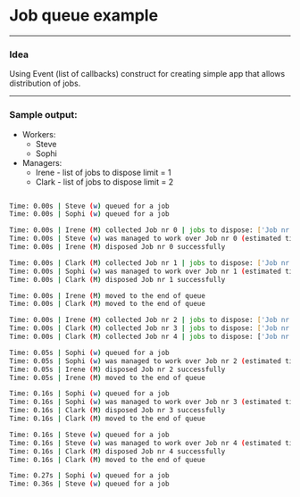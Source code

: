 # Job queue example

---

### Idea

Using Event (list of callbacks) construct for creating simple app that
allows distribution of jobs.

---

### Sample output:

* Workers: 
    * Steve
    * Sophi
* Managers: 
    * Irene - list of jobs to dispose limit = 1
    * Clark - list of jobs to dispose limit = 2

```bash

Time: 0.00s | Steve (w) queued for a job
Time: 0.00s | Sophi (w) queued for a job

Time: 0.00s | Irene (M) collected Job nr 0 | jobs to dispose: ['Job nr 0']
Time: 0.00s | Steve (w) was managed to work over Job nr 0 (estimated time: 0.16s)
Time: 0.00s | Irene (M) disposed Job nr 0 successfully

Time: 0.00s | Clark (M) collected Job nr 1 | jobs to dispose: ['Job nr 1']
Time: 0.00s | Sophi (w) was managed to work over Job nr 1 (estimated time: 0.05s)
Time: 0.00s | Clark (M) disposed Job nr 1 successfully

Time: 0.00s | Irene (M) moved to the end of queue
Time: 0.00s | Clark (M) moved to the end of queue

Time: 0.00s | Irene (M) collected Job nr 2 | jobs to dispose: ['Job nr 2']
Time: 0.00s | Clark (M) collected Job nr 3 | jobs to dispose: ['Job nr 3']
Time: 0.00s | Clark (M) collected Job nr 4 | jobs to dispose: ['Job nr 3', 'Job nr 4']

Time: 0.05s | Sophi (w) queued for a job
Time: 0.05s | Sophi (w) was managed to work over Job nr 2 (estimated time: 0.11s)
Time: 0.05s | Irene (M) disposed Job nr 2 successfully
Time: 0.05s | Irene (M) moved to the end of queue

Time: 0.16s | Sophi (w) queued for a job
Time: 0.16s | Sophi (w) was managed to work over Job nr 3 (estimated time: 0.11s)
Time: 0.16s | Clark (M) disposed Job nr 3 successfully
Time: 0.16s | Clark (M) moved to the end of queue

Time: 0.16s | Steve (w) queued for a job
Time: 0.16s | Steve (w) was managed to work over Job nr 4 (estimated time: 0.20s)
Time: 0.16s | Clark (M) disposed Job nr 4 successfully
Time: 0.16s | Clark (M) moved to the end of queue

Time: 0.27s | Sophi (w) queued for a job
Time: 0.36s | Steve (w) queued for a job
```
